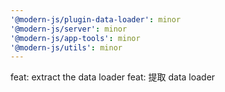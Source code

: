 ```yaml
---
'@modern-js/plugin-data-loader': minor
'@modern-js/server': minor
'@modern-js/app-tools': minor
'@modern-js/utils': minor
---
```


feat: extract the data loader
feat: 提取 data loader
